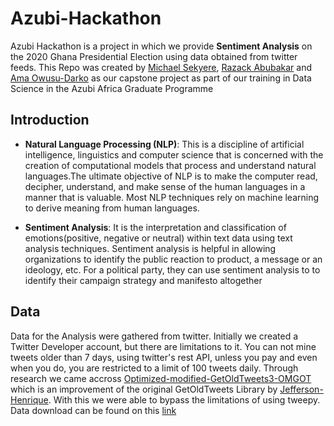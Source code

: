 # Azubi-Hackathon
Azubi Hackathon is a project in which we provide **Sentiment Analysis** on the 2020 Ghana Presidential Election using data obtained from twitter feeds.
This Repo was created by [Michael Sekyere](https://www.linkedin.com/in/michael-sekyere-0a4898193/ "Michael Sekyere"),
[Razack Abubakar](https://www.linkedin.com/in/razack-abubakar-853160156/ "Razack Abubakar") and
[Ama Owusu-Darko](https://www.linkedin.com/in/aowusuda/ "Ama Owusu-Darko") as our capstone project as part of our training in Data Science in
the Azubi Africa Graduate Programme

## Introduction
* **Natural Language Processing (NLP)**: This is a discipline of artificial intelligence, linguistics and computer science that is concerned with the creation of computational models that process and understand natural languages.The ultimate objective of NLP is to make the computer read, decipher, understand, and make sense of the human languages in a manner that is valuable. Most NLP techniques rely on machine learning to derive meaning from human languages.

* **Sentiment Analysis**: It is the interpretation and classification of emotions(positive, negative or neutral) within text data using text analysis techniques. Sentiment analysis is helpful in allowing organizations to identify the public reaction to product, a message or an ideology, etc. For a political party, they can use sentiment analysis to to identify their campaign strategy and manifesto altogether

## Data
Data for the Analysis were gathered from twitter. Initially we created a Twitter Developer account, but there are limitations to it. You can not mine tweets older than 7 days, using twitter's rest API, unless you pay and even when you do, you are restricted to a limit of 100 tweets daily. Through research we came accross [Optimized-modified-GetOldTweets3-OMGOT](https://github.com/marquisvictor/Optimized-Modified-GetOldTweets3-OMGOT "Optimized-modified-GetOldTweets3-OMGOT") which is an improvement  of the original GetOldTweets Library by [Jefferson-Henrique](https://github.com/Jefferson-Henrique/GetOldTweets-python/ "Jefferson-Henrique"). With this we were able to bypass the limitations of using tweepy. Data download can be found on this [link](https://github.com/mickysekyere/Azubi-Hackathon/tree/master/Data "link")
